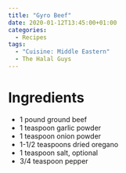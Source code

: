 ```yaml
---
title: "Gyro Beef"
date: 2020-01-12T13:45:00+01:00
categories:
  - Recipes
tags:
  - "Cuisine: Middle Eastern"
  - The Halal Guys
---
```


# Ingredients

* 1 pound ground beef
* 1 teaspoon garlic powder
* 1 teaspoon onion powder
* 1-1/2 teaspoons dried oregano
* 1 teaspoon salt, optional
* 3/4 teaspoon pepper
